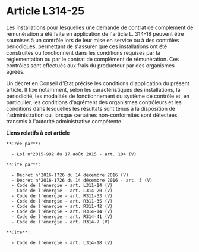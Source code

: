 # Article L314-25

Les installations pour lesquelles une demande de contrat de complément de rémunération a été faite en application de
l'article L. 314-18 peuvent être soumises à un contrôle lors de leur mise en service ou à des contrôles périodiques,
permettant de s'assurer que ces installations ont été construites ou fonctionnent dans les conditions requises par la
réglementation ou par le contrat de complément de rémunération. Ces contrôles sont effectués aux frais du producteur par des
organismes agréés. 

Un décret en Conseil d'Etat précise les conditions d'application du présent article. Il fixe notamment, selon les
caractéristiques des installations, la périodicité, les modalités de fonctionnement du système de contrôle et, en
particulier, les conditions d'agrément des organismes contrôleurs et les conditions dans lesquelles les résultats sont tenus
à la disposition de l'administration ou, lorsque certaines non-conformités sont détectées, transmis à l'autorité
administrative compétente.

**Liens relatifs à cet article**

	**Créé par**:

	  - Loi n°2015-992 du 17 août 2015 - art. 104 (V)

	**Cité par**:

	  - Décret n°2016-1726 du 14 décembre 2016 (V)
	  - Décret n°2016-1726 du 14 décembre 2016 - art. 3 (V)
	  - Code de l'énergie - art. L311-14 (V)
	  - Code de l'énergie - art. L314-20 (V)
	  - Code de l'énergie - art. R311-33 (V)
	  - Code de l'énergie - art. R311-35 (V)
	  - Code de l'énergie - art. R311-42 (V)
	  - Code de l'énergie - art. R314-14 (V)
	  - Code de l'énergie - art. R314-41 (V)
	  - Code de l'énergie - art. R314-7 (V)

	**Cite**:

	  - Code de l'énergie - art. L314-18 (V)
